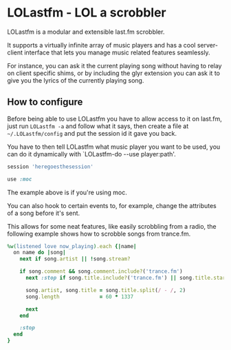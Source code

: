 LOLastfm - LOL a scrobbler
==========================
LOLastfm is a modular and extensible last.fm scrobbler.

It supports a virtually infinite array of music players and has a cool server-client
interface that lets you manage music related features seamlessly.

For instance, you can ask it the current playing song without having to relay on client specific
shims, or by including the glyr extension you can ask it to give you the lyrics of the currently
playing song.

How to configure
----------------
Before being able to use LOLastfm you have to allow access to it on last.fm, just run `LOLastfm -a`
and follow what it says, then create a file at `~/.LOLastfm/config` and put the session id it gave you
back.

You have to then tell LOLastfm what music player you want to be used, you can do it dynamically with
`LOLastfm-do --use player:path'.

```ruby
session 'heregoesthesession'

use :moc
```

The example above is if you're using moc.

You can also hook to certain events to, for example, change the attributes of a song before it's sent.

This allows for some neat features, like easily scrobbling from a radio, the following example shows
how to scrobble songs from trance.fm.

```ruby
%w(listened love now_playing).each {|name|
  on name do |song|
    next if song.artist || !song.stream?

    if song.comment && song.comment.include?('trance.fm')
      next :stop if song.title.include?('trance.fm') || song.title.start_with?('Trance - FM-')

      song.artist, song.title = song.title.split(/ - /, 2)
      song.length             = 60 * 1337

      next
    end

    :stop
  end
}
```
